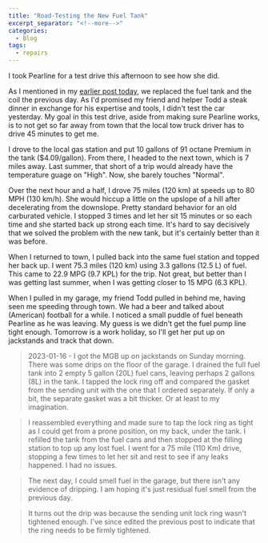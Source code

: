 ```yaml
---
title: "Road-Testing the New Fuel Tank"
excerpt_separator: "<!--more-->"
categories:
  - Blog
tags: 
  - repairs
---
```


I took Pearline for a test drive this afternoon to see how she did.

<!--more-->

As I mentioned in my [earlier post today](/blog/replacing-an-mgb-fuel-tank/), we replaced the fuel tank and the coil the previous day. As I'd promised my friend and helper Todd a steak dinner in exchange for his expertise and tools, I didn't test the car yesterday. My goal in this test drive, aside from making sure Pearline works, is to not get so far away from town that the local tow truck driver has to drive 45 minutes to get me. 

I drove to the local gas station and put 10 gallons of 91 octane Premium in the tank ($4.09/gallon). From there, I headed to the next town, which is 7 miles away. Last summer, that short of a trip would already have the temperature guage on "High". Now, she barely touches "Normal".

Over the next hour and a half, I drove 75 miles (120 km) at speeds up to 80 MPH (130 km/h). She would hiccup a little on the upslope of a hill after decelerating from the downslope. Pretty standard behavior for an old carburated vehicle. I stopped 3 times and let her sit 15 minutes or so each time and she started back up strong each time. It's hard to say decisively that we solved the problem with the new tank, but it's certainly better than it was before.

When I returned to town, I pulled back into the same fuel station and topped her back up. I went 75.3 miles (120 km) using 3.3 gallons (12.5 L) of fuel. This came to 22.9 MPG (9.7 KPL) for the trip. Not great, but better than I was getting last summer, when I was getting closer to 15 MPG (6.3 KPL).

When I pulled in my garage, my friend Todd pulled in behind me, having seen me speeding through town. We had a beer and talked about (American) football for a while. I noticed a small puddle of fuel beneath Pearline as he was leaving. My guess is we didn't get the fuel pump line tight enough. Tomorrow is a work holiday, so I'll get her put up on jackstands and track that down. 

> 2023-01-16 - I got the MGB up on jackstands on Sunday morning. There was some drips on the floor of the garage. I drained the full fuel tank into 2 empty 5 gallon (20L) fuel cans, leaving perhaps 2 gallons (8L) in the tank. I tapped the lock ring off and compared the gasket from the sending unit with the one that I ordered separately. If only a bit, the separate gasket was a bit thicker. Or at least to my imagination. 

> I reassembled everything and made sure to tap the lock ring as tight as I could get from a prone position, on my back, under the tank. I refilled the tank from the fuel cans and then stopped at the filling station to top up any lost fuel. I went for a 75 mile (110 Km) drive, stopping a few times to let her sit and rest to see if any leaks happened. I had no issues.

> The next day, I could smell fuel in the garage, but there isn't any evidence of dripping. I am hoping it's just residual fuel smell from the previous day.

> It turns out the drip was because the sending unit lock ring wasn't tightened enough. I've since edited the previous post to indicate that the ring needs to be firmly tightened.